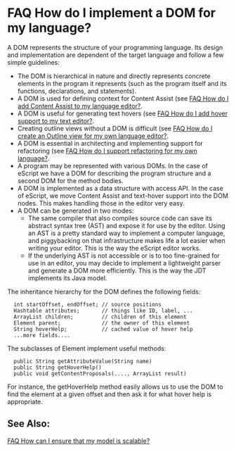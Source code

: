 

FAQ How do I implement a DOM for my language?
=============================================

A DOM represents the structure of your programming language. Its design and implementation are dependent of the target language and follow a few simple guidelines:

*   The DOM is hierarchical in nature and directly represents concrete elements in the program it represents (such as the program itself and its functions, declarations, and statements).
*   A DOM is used for defining context for Content Assist (see [FAQ How do I add Content Assist to my language editor?](./FAQ_How_do_I_add_Content_Assist_to_my_language_editor.md "FAQ How do I add Content Assist to my language editor?").
*   A DOM is useful for generating text hovers (see [FAQ How do I add hover support to my text editor?](./FAQ_How_do_I_add_hover_support_to_my_text_editor.md "FAQ How do I add hover support to my text editor?").
*   Creating outline views without a DOM is difficult (see [FAQ How do I create an Outline view for my own language editor?](./FAQ_How_do_I_create_an_Outline_view_for_my_own_language_editor.md "FAQ How do I create an Outline view for my own language editor?").
*   A DOM is essential in architecting and implementing support for refactoring (see [FAQ How do I support refactoring for my own language?](./FAQ_How_do_I_support_refactoring_for_my_own_language.md "FAQ How do I support refactoring for my own language?").
*   A program may be represented with various DOMs. In the case of eScript we have a DOM for describing the program structure and a second DOM for the method bodies.
*   A DOM is implemented as a data structure with access API. In the case of eScript, we move Content Assist and text-hover support into the DOM nodes. This makes handling those in the editor very easy.
*   A DOM can be generated in two modes:
    *   The same compiler that also compiles source code can save its abstract syntax tree (AST) and expose it for use by the editor. Using an AST is a pretty standard way to implement a computer language, and piggybacking on that infrastructure makes life a lot easier when writing your editor. This is the way the eScript editor works.
    *   If the underlying AST is not accessible or is to too fine-grained for use in an editor, you may decide to implement a lightweight parser and generate a DOM more efficiently. This is the way the JDT implements its Java model.

The inheritance hierarchy for the DOM  defines the following fields:

      int startOffset, endOffset; // source positions
      Hashtable attributes;       // things like ID, label, ...
      ArrayList children;         // children of this element
      Element parent;             // the owner of this element
      String hoverHelp;           // cached value of hover help
      ...more fields....

The subclasses of Element implement useful methods:

      public String getAttributeValue(String name)
      public String getHoverHelp()
      public void getContentProposals(...., ArrayList result)   

For instance, the getHoverHelp method easily allows us to use the DOM to find the element at a given offset and then ask it for what hover help is appropriate.

  


  

See Also:
---------

[FAQ How can I ensure that my model is scalable?](./FAQ_How_can_I_ensure_that_my_model_is_scalable.md "FAQ How can I ensure that my model is scalable?")

